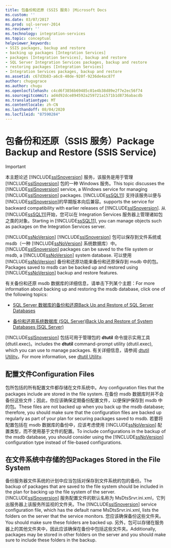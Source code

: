 ```yaml
---
title: 包备份和还原 (SSIS 服务) |Microsoft Docs
ms.custom: ''
ms.date: 03/07/2017
ms.prod: sql-server-2014
ms.reviewer: ''
ms.technology: integration-services
ms.topic: conceptual
helpviewer_keywords:
- SSIS packages, backup and restore
- backing up packages [Integration Services]
- packages [Integration Services], backup and restore
- SQL Server Integration Services packages, backup and restore
- restoring packages [Integration Services]
- Integration Services packages, backup and restore
ms.assetid: c67d3b83-a6c8-40de-920f-9236de4ac87f
author: chugugrace
ms.author: chugu
ms.openlocfilehash: c4cd6f3856b69485c01e4b38d89e2f7e2ec56f74
ms.sourcegitcommit: ad4d92dce894592a259721a1571b1d8736abacdb
ms.translationtype: MT
ms.contentlocale: zh-CN
ms.lasthandoff: 08/04/2020
ms.locfileid: "87590284"
---
```

# <a name="package-backup-and-restore-ssis-service"></a><span data-ttu-id="d0c96-102">包备份和还原（SSIS 服务）</span><span class="sxs-lookup"><span data-stu-id="d0c96-102">Package Backup and Restore (SSIS Service)</span></span>
    
> [!IMPORTANT]  
>  <span data-ttu-id="d0c96-103">本主题论述 [!INCLUDE[ssISnoversion](../includes/ssisnoversion-md.md)] 服务，该服务是用于管理 [!INCLUDE[ssISnoversion](../includes/ssisnoversion-md.md)] 包的一种 Windows 服务。</span><span class="sxs-lookup"><span data-stu-id="d0c96-103">This topic discusses the [!INCLUDE[ssISnoversion](../includes/ssisnoversion-md.md)] service, a Windows service for managing [!INCLUDE[ssISnoversion](../includes/ssisnoversion-md.md)] packages.</span></span> [!INCLUDE[ssSQL11](../includes/sssql11-md.md)] <span data-ttu-id="d0c96-104">支持该服务以便与 [!INCLUDE[ssISnoversion](../includes/ssisnoversion-md.md)]的早期版本向后兼容。</span><span class="sxs-lookup"><span data-stu-id="d0c96-104">supports the service for backward compatibility with earlier releases of [!INCLUDE[ssISnoversion](../includes/ssisnoversion-md.md)].</span></span> <span data-ttu-id="d0c96-105">从 [!INCLUDE[ssSQL11](../includes/sssql11-md.md)]开始，您可以在 Integration Services 服务器上管理诸如包之类的对象。</span><span class="sxs-lookup"><span data-stu-id="d0c96-105">Starting in [!INCLUDE[ssSQL11](../includes/sssql11-md.md)], you can manage objects such as packages on the Integration Services server.</span></span>  
  
 [!INCLUDE[ssNoVersion](../includes/ssnoversion-md.md)] <span data-ttu-id="d0c96-106">[!INCLUDE[ssISnoversion](../includes/ssisnoversion-md.md)] 包可以保存到文件系统或 msdb（一种 [!INCLUDE[ssNoVersion](../includes/ssnoversion-md.md)] 系统数据库）中。</span><span class="sxs-lookup"><span data-stu-id="d0c96-106">[!INCLUDE[ssISnoversion](../includes/ssisnoversion-md.md)] packages can be saved to the file system or msdb, a [!INCLUDE[ssNoVersion](../includes/ssnoversion-md.md)] system database.</span></span> <span data-ttu-id="d0c96-107">可以使用 [!INCLUDE[ssNoVersion](../includes/ssnoversion-md.md)] 备份和还原功能来备份和还原保存到 msdb 中的包。</span><span class="sxs-lookup"><span data-stu-id="d0c96-107">Packages saved to msdb can be backed up and restored using [!INCLUDE[ssNoVersion](../includes/ssnoversion-md.md)] backup and restore features.</span></span>  
  
 <span data-ttu-id="d0c96-108">有关备份和还原 msdb 数据库的详细信息，请单击下列某个主题：</span><span class="sxs-lookup"><span data-stu-id="d0c96-108">For more information about backing up and restoring the msdb database, click one of the following topics:</span></span>  
  
-   [<span data-ttu-id="d0c96-109">SQL Server 数据库的备份和还原</span><span class="sxs-lookup"><span data-stu-id="d0c96-109">Back Up and Restore of SQL Server Databases</span></span>](../relational-databases/backup-restore/back-up-and-restore-of-sql-server-databases.md)  
  
-   [<span data-ttu-id="d0c96-110">备份和还原系统数据库 (SQL Server)</span><span class="sxs-lookup"><span data-stu-id="d0c96-110">Back Up and Restore of System Databases &#40;SQL Server&#41;</span></span>](../relational-databases/backup-restore/back-up-and-restore-of-system-databases-sql-server.md)  
  
 [!INCLUDE[ssISnoversion](../includes/ssisnoversion-md.md)] <span data-ttu-id="d0c96-111">包括可用于管理包的 **dtutil** 命令提示实用工具 (dtutil.exec)。</span><span class="sxs-lookup"><span data-stu-id="d0c96-111">includes the **dtutil** command-prompt utility (dtutil.exec), which you can use to manage packages.</span></span> <span data-ttu-id="d0c96-112">有关详细信息，请参阅 [dtutil Utility](dtutil-utility.md)。</span><span class="sxs-lookup"><span data-stu-id="d0c96-112">For more information, see [dtutil Utility](dtutil-utility.md).</span></span>  
  
## <a name="configuration-files"></a><span data-ttu-id="d0c96-113">配置文件</span><span class="sxs-lookup"><span data-stu-id="d0c96-113">Configuration Files</span></span>  
 <span data-ttu-id="d0c96-114">包所包括的所有配置文件都存储在文件系统中。</span><span class="sxs-lookup"><span data-stu-id="d0c96-114">Any configuration files that the packages include are stored in the file system.</span></span> <span data-ttu-id="d0c96-115">在备份 msdb 数据库时并不会备份这些文件；因此，你应该确保定期备份配置文件，以便保护保存到 msdb 中的包。</span><span class="sxs-lookup"><span data-stu-id="d0c96-115">These files are not backed up when you back up the msdb database; therefore, you should make sure that the configuration files are backed up regularly as part of your plan for securing packages saved to msdb.</span></span> <span data-ttu-id="d0c96-116">若要将配置包括在 msdb 数据库的备份中，应该考虑使用 [!INCLUDE[ssNoVersion](../includes/ssnoversion-md.md)] 配置类型，而不使用基于文件的配置。</span><span class="sxs-lookup"><span data-stu-id="d0c96-116">To include configurations in the backup of the msdb database, you should consider using the [!INCLUDE[ssNoVersion](../includes/ssnoversion-md.md)] configuration type instead of file-based configurations.</span></span>  
  
## <a name="packages-stored-in-the-file-system"></a><span data-ttu-id="d0c96-117">在文件系统中存储的包</span><span class="sxs-lookup"><span data-stu-id="d0c96-117">Packages Stored in the File System</span></span>  
 <span data-ttu-id="d0c96-118">备份服务器文件系统的计划中应当包括对保存到文件系统的包的备份。</span><span class="sxs-lookup"><span data-stu-id="d0c96-118">The backup of packages that are saved to the file system should be included in the plan for backing up the file system of the server.</span></span> <span data-ttu-id="d0c96-119">[!INCLUDE[ssISnoversion](../includes/ssisnoversion-md.md)] 服务配置文件的默认名称为 MsDtsSrvr.ini.xml，它列出服务器上该服务所监视的文件夹。</span><span class="sxs-lookup"><span data-stu-id="d0c96-119">The [!INCLUDE[ssISnoversion](../includes/ssisnoversion-md.md)] service configuration file, which has the default name MsDtsSrvr.ini.xml, lists the folders on the server that the service monitors.</span></span> <span data-ttu-id="d0c96-120">您应该确保备份这些文件夹。</span><span class="sxs-lookup"><span data-stu-id="d0c96-120">You should make sure these folders are backed up.</span></span> <span data-ttu-id="d0c96-121">另外，包可以存储在服务器上的其他文件夹中，因此应该确保在备份中包括这些文件夹。</span><span class="sxs-lookup"><span data-stu-id="d0c96-121">Additionally, packages may be stored in other folders on the server and you should make sure to include these folders in the backup.</span></span>  
  
  
